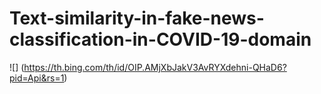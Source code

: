 # Text-similarity-in-fake-news-classification-in-COVID-19-domain

![] (https://th.bing.com/th/id/OIP.AMjXbJakV3AvRYXdehni-QHaD6?pid=Api&rs=1)
